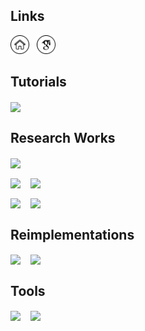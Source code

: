 ## Links

[<img src="./assets/homepage.png" width=30>](https://lynnho.github.io/)
&nbsp;
[<img src="./assets/google-scholar.png" width=30>](https://scholar.google.com/citations?user=fDTTEaAAAAAJ)



## Tutorials

[<img width="48.5%" align="center" src="https://github-readme-stats.vercel.app/api/pin/?username=LynnHo&repo=Matrix-Calculus-Tutorial&description_lines_count=2" />](https://github.com/LynnHo/Matrix-Calculus-Tutorial)



## Research Works

[<img width="48.5%" align="center" src="https://github-readme-stats.vercel.app/api/pin/?username=xyfJASON&repo=ctrlora&description_lines_count=2" />](https://github.com/xyfJASON/ctrlora)

[<img width="48.5%" align="center" src="https://github-readme-stats.vercel.app/api/pin/?username=LynnHo&repo=EigenGAN-Tensorflow&description_lines_count=2" />](https://github.com/LynnHo/EigenGAN-Tensorflow)
&nbsp;&nbsp;
[<img width="48.5%" align="center" src="https://github-readme-stats.vercel.app/api/pin/?username=LynnHo&repo=AttGAN-Tensorflow&description_lines_count=2" />](https://github.com/LynnHo/AttGAN-Tensorflow)

[<img width="48.5%" align="center" src="https://github-readme-stats.vercel.app/api/pin/?username=LynnHo&repo=PA-GAN-Tensorflow&description_lines_count=2" />](https://github.com/LynnHo/PA-GAN-Tensorflow)
&nbsp;&nbsp;
[<img width="48.5%" align="center" src="https://github-readme-stats.vercel.app/api/pin/?username=LynnHo&repo=Facial-Landmarks-of-Face-Datasets&description_lines_count=2" />](https://github.com/LynnHo/Facial-Landmarks-of-Face-Datasets)



## Reimplementations

[<img width="48.5%" align="center" src="https://github-readme-stats.vercel.app/api/pin/?username=LynnHo&repo=DCGAN-LSGAN-WGAN-GP-DRAGAN-Tensorflow-2&description_lines_count=2" />](https://github.com/LynnHo/DCGAN-LSGAN-WGAN-GP-DRAGAN-Tensorflow-2)
&nbsp;&nbsp;
[<img width="48.5%" align="center" src="https://github-readme-stats.vercel.app/api/pin/?username=LynnHo&repo=CycleGAN-Tensorflow-2&description_lines_count=2" />](https://github.com/LynnHo/CycleGAN-Tensorflow-2)



## Tools

[<img width="48.5%" align="center" src="https://github-readme-stats.vercel.app/api/pin/?username=LynnHo&repo=Make-Workspace&description_lines_count=2" />](https://github.com/LynnHo/Make-Workspace)
&nbsp;&nbsp;
[<img width="48.5%" align="center" src="https://github-readme-stats.vercel.app/api/pin/?username=LynnHo&repo=HD-CelebA-Cropper&description_lines_count=2" />](https://github.com/LynnHo/HD-CelebA-Cropper)
